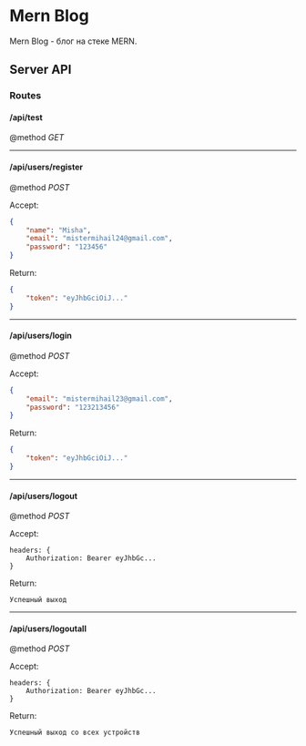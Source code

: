 # Mern Blog

Mern Blog - блог на стеке MERN.


## Server API

### Routes

#### /api/test
@method *GET*

---
#### /api/users/register
@method *POST*

Accept:
```json
{
    "name": "Misha",
    "email": "mistermihail24@gmail.com",
    "password": "123456"
}
```
Return:
```json
{
    "token": "eyJhbGciOiJ..."
}
```

---

#### /api/users/login
@method *POST*

Accept:
```json
{
    "email": "mistermihail23@gmail.com",
    "password": "123213456"
}
```
Return:
```json
{
    "token": "eyJhbGciOiJ..."
}
```

---

#### /api/users/logout
@method *POST*

Accept:
```
headers: {
    Authorization: Bearer eyJhbGc...
}
```
Return:
```text
Успешный выход
```

---

#### /api/users/logoutall
@method *POST*

Accept:
```
headers: {
    Authorization: Bearer eyJhbGc...
}
```
Return:
```text
Успешный выход со всех устройств
```
